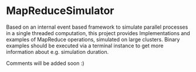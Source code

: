 # MapReduceSimulator
Based on an internal event based framework to simulate parallel processes in a single threaded computation, this project provides Implementations and examples of MapReduce operations, simulated on large clusters.
Binary examples should be executed via a terminal instance to get more information about e.g. simulation duration.

Comments will be added soon :)
